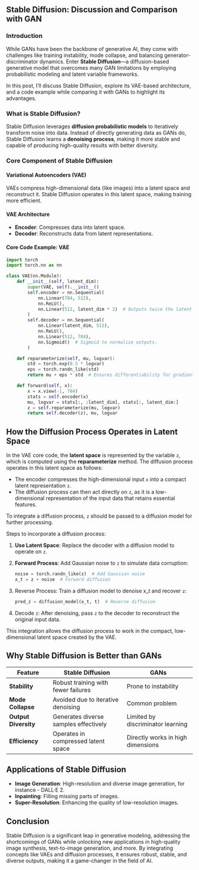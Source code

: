 ## Stable Diffusion: Discussion and Comparison with GAN 

### Introduction  
While GANs have been the backbone of generative AI, they come with challenges like training instability, mode collapse, and balancing generator-discriminator dynamics. Enter **Stable Diffusion**—a diffusion-based generative model that overcomes many GAN limitations by employing probabilistic modeling and latent variable frameworks.  

In this post, I’ll discuss Stable Diffusion, explore its VAE-based architecture, and a code example while comparing it with GANs to highlight its advantages.



### What is Stable Diffusion?  

Stable Diffusion leverages **diffusion probabilistic models** to iteratively transform noise into data. Instead of directly generating data as GANs do, Stable Diffusion learns a **denoising process**, making it more stable and capable of producing high-quality results with better diversity. 


### Core Component of Stable Diffusion  

#### Variational Autoencoders (VAE)  
VAEs compress high-dimensional data (like images) into a latent space and reconstruct it. Stable Diffusion operates in this latent space, making training more efficient.

#### VAE Architecture  
- **Encoder**: Compresses data into latent space.  
- **Decoder**: Reconstructs data from latent representations.

#### Core Code Example: VAE  
```python
import torch
import torch.nn as nn

class VAE(nn.Module):
    def __init__(self, latent_dim):
        super(VAE, self).__init__()
        self.encoder = nn.Sequential(
            nn.Linear(784, 512),
            nn.ReLU(),
            nn.Linear(512, latent_dim * 2)  # Outputs twice the latent dimension (latent_dim * 2) to compute: Latent mean and Sampling Log variance
        )
        self.decoder = nn.Sequential(
            nn.Linear(latent_dim, 512),
            nn.ReLU(),
            nn.Linear(512, 784),
            nn.Sigmoid()  # Sigmoid to normalize outputs. 
        )

    def reparameterize(self, mu, logvar):
        std = torch.exp(0.5 * logvar)
        eps = torch.randn_like(std)
        return mu + eps * std  # Ensures differentiability for gradient-based optimization.

    def forward(self, x):
        x = x.view(-1, 784)
        stats = self.encoder(x)
        mu, logvar = stats[:, :latent_dim], stats[:, latent_dim:]
        z = self.reparameterize(mu, logvar)
        return self.decoder(z), mu, logvar
```
## How the Diffusion Process Operates in Latent Space  

In the VAE core code, the **latent space** is represented by the variable `z`, which is computed using the **reparameterize** method. The diffusion process operates in this latent space as follows:  

- The encoder compresses the high-dimensional input `x` into a compact latent representation `z`.  
- The diffusion process can then act directly on `z`, as it is a low-dimensional representation of the input data that retains essential features.  

To integrate a diffusion process, `z` should be passed to a diffusion model for further processing.

Steps to incorporate a diffusion process:  

1. **Use Latent Space**: Replace the decoder with a diffusion model to operate on `z`.  

2. **Forward Process**: Add Gaussian noise to `z` to simulate data corruption:  
   ```python
   noise = torch.randn_like(z)  # Add Gaussian noise
   x_t = z + noise  # Forward diffusion
    ```
3. Reverse Process: Train a diffusion model to denoise x_t and recover `z`:
   ```python
   pred_z = diffusion_model(x_t, t)  # Reverse diffusion
   ```
4. Decode `z`: After denoising, pass `z` to the decoder to reconstruct the original input data.

This integration allows the diffusion process to work in the compact, low-dimensional latent space created by the VAE.

## Why Stable Diffusion is Better than GANs  

| **Feature**       | **Stable Diffusion**                  | **GANs**                           |
|--------------------|---------------------------------------|-------------------------------------|
| **Stability**      | Robust training with fewer failures  | Prone to instability                |
| **Mode Collapse**  | Avoided due to iterative denoising   | Common problem                      |
| **Output Diversity** | Generates diverse samples effectively | Limited by discriminator learning   |
| **Efficiency**     | Operates in compressed latent space  | Directly works in high dimensions   |

## Applications of Stable Diffusion  

- **Image Generation**: High-resolution and diverse image generation, for instance - DALL·E 2.  
- **Inpainting**: Filling missing parts of images.  
- **Super-Resolution**: Enhancing the quality of low-resolution images.  

## Conclusion  

Stable Diffusion is a significant leap in generative modeling, addressing the shortcomings of GANs while unlocking new applications in high-quality image synthesis, text-to-image generation, and more. By integrating concepts like VAEs and diffusion processes, it ensures robust, stable, and diverse outputs, making it a game-changer in the field of AI.

